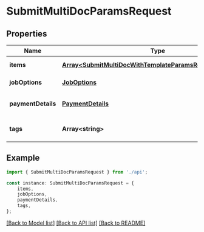 # SubmitMultiDocParamsRequest


## Properties

Name | Type | Description | Notes
------------ | ------------- | ------------- | -------------
**items** | [**Array&lt;SubmitMultiDocWithTemplateParamsRequestItemsInner&gt;**](SubmitMultiDocWithTemplateParamsRequestItemsInner.md) |  | [default to undefined]
**jobOptions** | [**JobOptions**](JobOptions.md) |  | [default to undefined]
**paymentDetails** | [**PaymentDetails**](PaymentDetails.md) |  | [optional] [default to undefined]
**tags** | **Array&lt;string&gt;** |  | [optional] [default to undefined]

## Example

```typescript
import { SubmitMultiDocParamsRequest } from './api';

const instance: SubmitMultiDocParamsRequest = {
    items,
    jobOptions,
    paymentDetails,
    tags,
};
```

[[Back to Model list]](../README.md#documentation-for-models) [[Back to API list]](../README.md#documentation-for-api-endpoints) [[Back to README]](../README.md)

